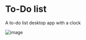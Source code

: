 # To-Do list
A to-do list desktop app with a clock

![image](https://github.com/sefi0609/Python-Apps/assets/81361291/e176372e-93a5-4307-b5e6-389c31a57570)
